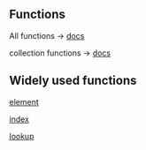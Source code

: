 ## Functions
All functions -> [docs](https://developer.hashicorp.com/terraform/language/functions)

collection functions -> [docs](https://developer.hashicorp.com/terraform/language/functions/alltrue)
## Widely used functions
[element](https://developer.hashicorp.com/terraform/language/functions/element)

[index](https://developer.hashicorp.com/terraform/language/functions/index_function)

[lookup](https://developer.hashicorp.com/terraform/language/functions/lookup)

